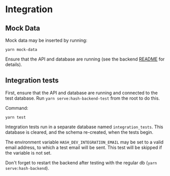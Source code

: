 # Integration

## Mock Data

Mock data may be inserted by running:

```
yarn mock-data
```

Ensure that the API and database are running (see the backend
[README](../backend/README.md) for details).

## Integration tests

First, ensure that the API and database are running and connected to the test database.
Run `yarn serve:hash-backend-test` from the root to do this.

Command:

```
yarn test
```

Integration tests run in a separate database named `integration_tests`.
This database is cleared, and the schema re-created, when the tests begin.

The environment variable `HASH_DEV_INTEGRATION_EMAIL` may be set to
a valid email address, to which a test email will be sent. This test
will be skipped if the variable is not set.

Don't forget to restart the backend after testing with the regular db (`yarn serve:hash-backend`).
